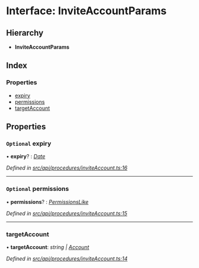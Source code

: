 # Interface: InviteAccountParams

## Hierarchy

* **InviteAccountParams**

## Index

### Properties

* [expiry](inviteaccountparams.md#optional-expiry)
* [permissions](inviteaccountparams.md#optional-permissions)
* [targetAccount](inviteaccountparams.md#targetaccount)

## Properties

### `Optional` expiry

• **expiry**? : *[Date](../enums/transactionargumenttype.md#date)*

*Defined in [src/api/procedures/inviteAccount.ts:16](https://github.com/PolymathNetwork/polymesh-sdk/blob/05b527a2/src/api/procedures/inviteAccount.ts#L16)*

___

### `Optional` permissions

• **permissions**? : *[PermissionsLike](permissionslike.md)*

*Defined in [src/api/procedures/inviteAccount.ts:15](https://github.com/PolymathNetwork/polymesh-sdk/blob/05b527a2/src/api/procedures/inviteAccount.ts#L15)*

___

###  targetAccount

• **targetAccount**: *string | [Account](../classes/account.md)*

*Defined in [src/api/procedures/inviteAccount.ts:14](https://github.com/PolymathNetwork/polymesh-sdk/blob/05b527a2/src/api/procedures/inviteAccount.ts#L14)*

